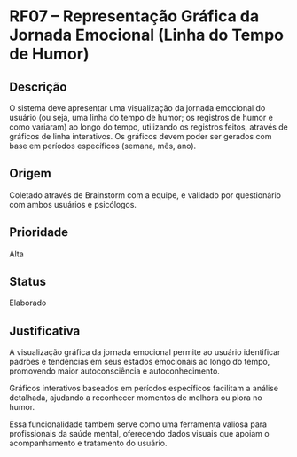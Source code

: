 # RF07 – Representação Gráfica da Jornada Emocional (Linha do Tempo de Humor)

## Descrição  
O sistema deve apresentar uma visualização da jornada emocional do usuário (ou seja, uma linha do tempo de humor; os registros de humor e como variaram) ao longo do tempo, utilizando os registros feitos, através de gráficos de linha interativos. Os gráficos devem poder ser gerados com base em períodos específicos (semana, mês, ano).

## Origem  
Coletado através de Brainstorm com a equipe, e validado por questionário com ambos usuários e psicólogos.

## Prioridade  
Alta

## Status  
Elaborado

## Justificativa  
A visualização gráfica da jornada emocional permite ao usuário identificar padrões e tendências em seus estados emocionais ao longo do tempo, promovendo maior autoconsciência e autoconhecimento.  

Gráficos interativos baseados em períodos específicos facilitam a análise detalhada, ajudando a reconhecer momentos de melhora ou piora no humor.  

Essa funcionalidade também serve como uma ferramenta valiosa para profissionais da saúde mental, oferecendo dados visuais que apoiam o acompanhamento e tratamento do usuário.
